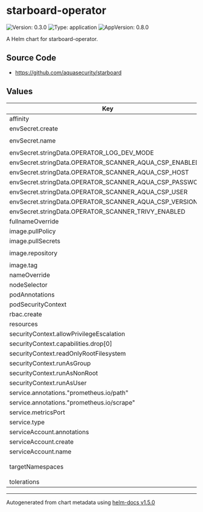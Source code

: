 # starboard-operator

![Version: 0.3.0](https://img.shields.io/badge/Version-0.3.0-informational?style=flat-square) ![Type: application](https://img.shields.io/badge/Type-application-informational?style=flat-square) ![AppVersion: 0.8.0](https://img.shields.io/badge/AppVersion-0.8.0-informational?style=flat-square)

A Helm chart for starboard-operator.

## Source Code

* <https://github.com/aquasecurity/starboard>

## Values

| Key | Type | Default | Description |
|-----|------|---------|-------------|
| affinity | object | `{}` |  |
| envSecret.create | bool | `true` |  |
| envSecret.name | string | `"starboard-operator"` |  |
| envSecret.stringData.OPERATOR_LOG_DEV_MODE | string | `"false"` |  |
| envSecret.stringData.OPERATOR_SCANNER_AQUA_CSP_ENABLED | string | `"false"` |  |
| envSecret.stringData.OPERATOR_SCANNER_AQUA_CSP_HOST | string | `""` |  |
| envSecret.stringData.OPERATOR_SCANNER_AQUA_CSP_PASSWORD | string | `""` |  |
| envSecret.stringData.OPERATOR_SCANNER_AQUA_CSP_USER | string | `""` |  |
| envSecret.stringData.OPERATOR_SCANNER_AQUA_CSP_VERSION | string | `""` |  |
| envSecret.stringData.OPERATOR_SCANNER_TRIVY_ENABLED | string | `"true"` |  |
| fullnameOverride | string | `""` |  |
| image.pullPolicy | string | `""` |  |
| image.pullSecrets | list | `[]` |  |
| image.repository | string | `"aquasec/starboard-operator"` |  |
| image.tag | string | `""` |  |
| nameOverride | string | `""` |  |
| nodeSelector | object | `{}` |  |
| podAnnotations | object | `{}` |  |
| podSecurityContext | object | `{}` |  |
| rbac.create | bool | `true` |  |
| resources | object | `{}` |  |
| securityContext.allowPrivilegeEscalation | bool | `false` |  |
| securityContext.capabilities.drop[0] | string | `"ALL"` |  |
| securityContext.readOnlyRootFilesystem | bool | `true` |  |
| securityContext.runAsGroup | int | `10000` |  |
| securityContext.runAsNonRoot | bool | `true` |  |
| securityContext.runAsUser | int | `10000` |  |
| service.annotations."prometheus.io/path" | string | `"/metrics"` |  |
| service.annotations."prometheus.io/scrape" | string | `"true"` |  |
| service.metricsPort | int | `80` |  |
| service.type | string | `"ClusterIP"` |  |
| serviceAccount.annotations | object | `{}` |  |
| serviceAccount.create | bool | `true` |  |
| serviceAccount.name | string | `""` |  |
| targetNamespaces | string | `"{{ .Release.Namespace }}"` |  |
| tolerations | list | `[]` |  |

----------------------------------------------
Autogenerated from chart metadata using [helm-docs v1.5.0](https://github.com/norwoodj/helm-docs/releases/v1.5.0)
